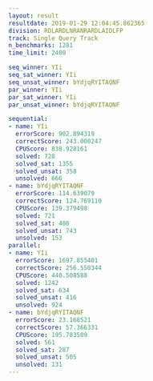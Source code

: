 ```yaml
---
layout: result
resultdate: 2019-01-29 12:04:45.862365
division: RDLARDLNRANRARDLAIDLFP
track: Single Query Track
n_benchmarks: 1281
time_limit: 2400

seq_winner: YIi
seq_sat_winner: YIi
seq_unsat_winner: bYdjqRYITAQNF
par_winner: YIi
par_sat_winner: YIi
par_unsat_winner: bYdjqRYITAQNF

sequential:
- name: YIi
  errorScore: 902.894319
  correctScore: 243.000247
  CPUScore: 838.928161
  solved: 728
  solved_sat: 1355
  solved_unsat: 358
  unsolved: 666
- name: bYdjqRYITAQNF
  errorScore: 114.639079
  correctScore: 124.769110
  CPUScore: 139.379498
  solved: 721
  solved_sat: 486
  solved_unsat: 743
  unsolved: 153
parallel:
- name: YIi
  errorScore: 1697.855401
  correctScore: 256.550344
  CPUScore: 440.508588
  solved: 1242
  solved_sat: 634
  solved_unsat: 416
  unsolved: 924
- name: bYdjqRYITAQNF
  errorScore: 23.168521
  correctScore: 57.366331
  CPUScore: 195.783509
  solved: 561
  solved_sat: 287
  solved_unsat: 505
  unsolved: 131
---
```

